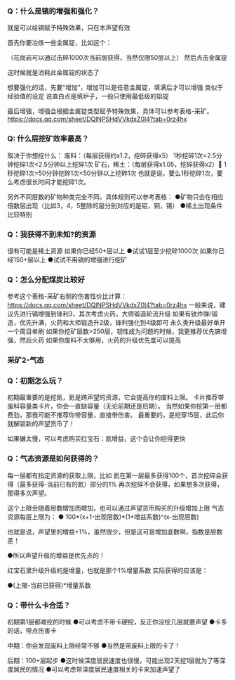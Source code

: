### Q：什么是镐的增强和强化？
就是可以给镐赋予特殊效果，只在本声望有效

首先你要冶炼一些金属锭，比如这个：

（花岗岩可以通过击碎1000次当前层获得，当然仅限50层以上）
然后点击金属锭

这时候就是消耗此金属锭的状态了

想要强化的话，先要“增加”，增加可以是任意金属锭，填满后才可以增强
类似于经验值的设定
说直白点是填炉子，一般只使用最低级的铝锭

最后增强，增强会根据金属锭类型赋予特殊效果，具体可以参考表格-采矿。
https://docs.qq.com/sheet/DQlNPSHdVVkdxZ0l4?tab=0rz4hx

### Q: 什么层挖矿效率最高？
取决于你想挖什么：
废料：（每层获得约x1.2，挖碎获得x5）
1秒挖碎1次=2.5分钟挖碎1次<2.5分钟以上挖碎1次
矿石，稀土：（每层获得x1.05，挖碎获得x2）	1秒挖碎1次=50分钟挖碎1次<50分钟以上挖碎1次
也就是说，要么1秒挖碎1次，要么考虑很长时间才能挖碎1次。

另外不同层数的矿物种类完全不同，具体规则可以参考表格：
●矿物只会在相应倍数层出现（比如3，4，5整除的层分别对应的是铝，铜，锡）
●稀土出现条件比较特别

### Q：我获得不到未知?的资源
很有可能是稀土资源
如果你已经50+层以上
●试试1层至少挖碎1000次
如果你已经150+层以上
●试试不用镐的增强进行挖矿

### Q：怎么分配煤炭比较好
参考这个表格-采矿右侧的伤害性价比计算：
https://docs.qq.com/sheet/DQlNPSHdVVkdxZ0l4?tab=0rz4hx
一般来说，建议先进行镐增强到锋利3，其次考虑火药，大师锻造轮流升级
如果有钛炸弹/锻造，优先升满，火药和大师锻造升2级，锋利强化到4级即可
永久类升级最好单开一个周目单刷
如果你挖矿层数>250层，韧性成为问题的时候，我更推荐优先镐增强，然后火药
如果你废料不太够用，火药的升级优先度可以提高

### 采矿2-气态
### Q：初期怎么玩？
初期最重要的是挖氦，氦是跨声望的资源，它会提高你的废料上限。
卡片推荐带废料容量类卡片，你会一直缺容量（无论前期还是后期）。
当然如果你挖第一层都费劲，那我可能不推荐你带容量，直接带伤害。
最重要的，是挖穿15层，此后你就解锁新的声望货币了！

如果嫌太慢，可以考虑购买红宝石：氦增益，这个会让你挖得更快

### Q：气态资源是如何获得的？
每一层都有指定资源的获取上限，比如
氦在第一层最多获得100个，首次挖碎会获得（最多获得-当前已有的氦）部分的1%
再次挖碎不会获得，如果想多次获得，那得多次声望。

这个上限会随着层数增加而增加，也可以通过声望货币购买的升级增加上限
气态资源每层上限为：
● 100*(x+1-出现层数)*(1+增益系数)^(x-出现层数)

也就是说，声望里的增益+1%，虽然很少，但是这可是增加底数啊，指数是层数差！

●所以声望升级的增益是优先点的！

红宝石里升级升级的是增量，也就是那个1%增量系数
实际获得的应该是：

●(上限-当前已获得)*增量系数

### Q：带什么卡合适？
初期第1层都难挖的时候
●可以考虑不带卡硬挖，反正你没挖几层就要声望
●卡多的话，带点伤害卡

中期：你会发现废料上限经常不够
●当然是带废料上限的卡了！

后期：100+层起步
●这时候深度居民速度也很慢，可能出现2天挖1层就为了等深度居民的情况
●可以考虑带深度居民速度相关的卡来加速声望了

